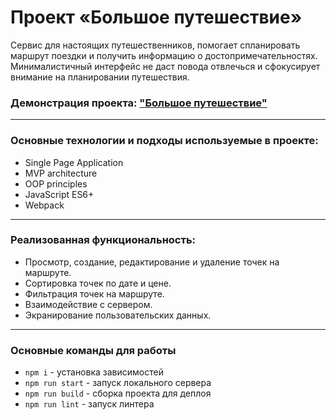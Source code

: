 # Проект «Большое путешествие»

Сервис для настоящих путешественников, помогает спланировать маршрут поездки и получить информацию о достопримечательностях. Минималистичный интерфейс не даст повода отвлечься и сфокусирует внимание на планировании путешествия.

### Демонстрация проекта: <a href="https://michaelbezz.github.io/big-trip-18" target="_blank">"Большое путешествие"</a>

---

### Основные технологии и подходы используемые в проекте:
* Single Page Application
* MVP architecture
* OOP principles
* JavaScript ES6+
* Webpack

---

### Реализованная функциональность:
* Просмотр, создание, редактирование и удаление точек на маршруте.
* Сортировка точек по дате и цене.
* Фильтрация точек на маршруте.
* Взаимодействие с сервером.
* Экранирование пользовательских данных.

---

### Основные команды для работы
* `npm i` - установка зависимостей
* `npm run start` - запуск локального сервера
* `npm run build` - сборка проекта для деплоя
* `npm run lint` - запуск линтера
